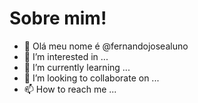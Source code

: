 # Sobre mim!
- 👋 Olá meu nome é @fernandojosealuno
- 👀 I’m interested in ...
- 🌱 I’m currently learning ...
- 💞️ I’m looking to collaborate on ...
- 📫 How to reach me ...

<!---
fernandojosealuno/fernandojosealuno is a ✨ special ✨ repository because its `README.md` (this file) appears on your GitHub profile.
You can click the Preview link to take a look at your changes.
--->
